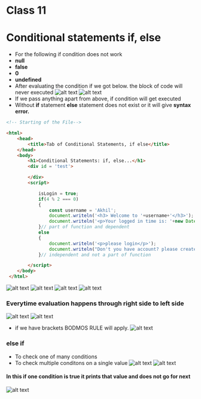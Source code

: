 # Class 11
# Conditional statements if, else
* For the  following if condition does not 
work
 * **null**
  * **false**
  * **0**
  * **undefined**
* After evaluating the condition if we got below. the block of code will never executed
![alt text](images/img8.png)
![alt text](images/img9.png)
* If we pass anything apart from above, if condition will get executed
* Without **if** statement **else** statement does not exist or it will give **syntax error.**
```html
<!-- Starting of the File-->

<html>
    <head>
        <title>Tab of Conditional Statements, if else</title>
    </head>
    <body>
        <h1>Conditional Statements: if, else...</h1>
        <div id = 'test'>

        </div>
        <script>

            isLogin = true;
            if(4 % 2 === 0)
            {
                const username = 'Akhil';
                document.writeln('<h3> Welcome to '+username+'</h3>');
                document.writeln('<p>Your logged in time is: '+new Date().toLocaleTimeString()+'</p>');
            }// part of function and dependent
            else
            {
                document.writeln('<p>please login</p>');
                document.writeln("Don't you have account? please create");
            }// independent and not a part of function

        </script>
    </body>
 </html>
```
![alt text](images/img1.png)
![alt text](images/img2.png)
![alt text](images/img3.png)
![alt text](images/img4.png)
### Everytime evaluation happens through right side to left side
![alt text](images/img6.png)
![alt text](images/img5.png)
* if we have brackets BODMOS RULE will apply.
![alt text](images/img7.png)
### else if
* To check one of many conditions
* To check multiple conditons on a single value
![alt text](images/img10.png)
![alt text](images/img11.png)
#### In this if one condition is true it prints that value and does not go for next
![alt text](images/img11.png)

